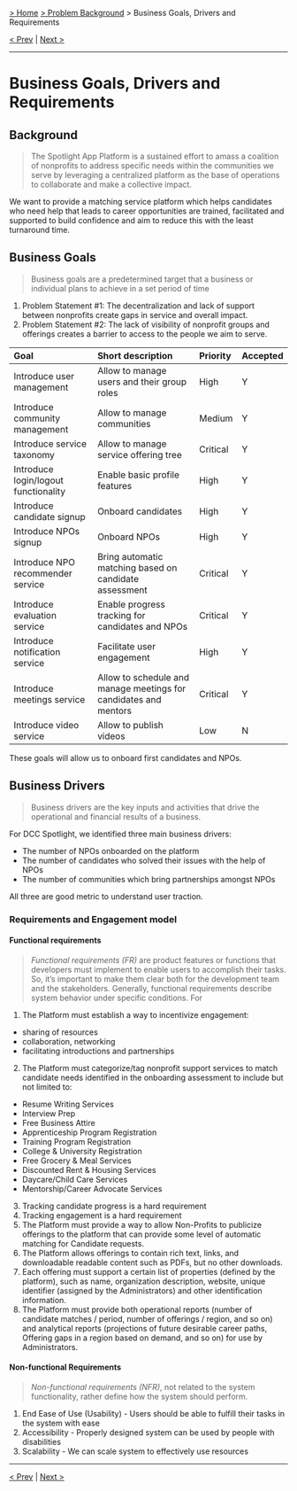 [> Home](../README.md) [> Problem Background](README.md) > Business Goals, Drivers and Requirements

[< Prev](README.md)  |  [Next >](1.2.StakeholderConcerns.md)

---

# Business Goals, Drivers and Requirements

## Background

> The Spotlight App Platform is a sustained effort to amass a coalition of nonprofits to address specific needs within the communities we serve by leveraging a centralized platform as the base of operations to collaborate and make a collective impact.

We want to provide a matching service platform which helps candidates who need help that leads to career
opportunities are trained, facilitated and supported to build confidence and aim to reduce this with the least turnaround time.

## Business Goals

> Business goals are a predetermined target that a business or individual plans to achieve in a set period of time

1. Problem Statement #1: The decentralization and lack of support between nonprofits create gaps in service and overall impact.
2. Problem Statement #2: The lack of visibility of nonprofit groups and offerings creates a barrier to access to the people we aim to serve.


| Goal | Short description | Priority | Accepted |
| :------ | :------- | :-------- | :----- |
| Introduce user management | Allow to manage users and their group roles| High | Y | 
| Introduce community management | Allow to manage communities| Medium | Y |
| Introduce service taxonomy | Allow to manage service offering tree | Critical | Y |
| Introduce login/logout functionality | Enable basic profile features | High | Y |
| Introduce candidate signup | Onboard candidates | High | Y |
| Introduce NPOs signup | Onboard NPOs| High | Y |
| Introduce NPO recommender service | Bring automatic matching based on candidate assessment | Critical | Y |
| Introduce evaluation service | Enable progress tracking for candidates and NPOs | Critical |  Y |
| Introduce notification service | Facilitate user engagement| High | Y |
| Introduce meetings service | Allow to schedule and manage meetings for candidates and mentors  | Critical | Y |
| Introduce video service | Allow to publish videos | Low | N |

These goals will allow us to onboard first candidates and NPOs.

## Business Drivers

> Business drivers are the key inputs and activities that drive the operational and financial results of a business.

For DCC Spotlight, we identified three main business drivers:

- The number of NPOs onboarded on the platform
- The number of candidates who solved their issues with the help of NPOs
- The number of communities which bring partnerships amongst NPOs

All three are good metric to understand user traction. 

### Requirements and Engagement model

#### Functional requirements

> _Functional requirements (FR)_ are product features or functions that developers must implement to enable users to accomplish their tasks. So, it’s important to make them clear both for the development team and the stakeholders. Generally, functional requirements describe system behavior under specific conditions. For

1. The Platform must establish a way to incentivize engagement:
- sharing of resources
- collaboration, networking
- facilitating introductions and partnerships

2. The Platform must categorize/tag nonprofit support services to match candidate needs identified in the onboarding assessment to include but not limited to:
- Resume Writing Services
- Interview Prep
- Free Business Attire
- Apprenticeship Program Registration
- Training Program Registration
- College & University Registration
- Free Grocery & Meal Services
- Discounted Rent & Housing Services
- Daycare/Child Care Services
- Mentorship/Career Advocate Services

3. Tracking candidate progress is a hard requirement
4. Tracking engagement is a hard requirement
5. The Platform must provide a way to allow Non-Profits to publicize offerings to the platform that can provide some level of automatic matching for Candidate requests.
6. The Platform allows offerings to contain rich text, links, and downloadable readable content such as PDFs, but no other downloads.
7. Each offering must support a certain list of properties (defined by the platform), such as name, organization description, website, unique identifier (assigned by the Administrators) and other identification information.
8. The Platform must provide both operational reports (number of candidate matches / period, number of offerings / region, and so on) and analytical reports (projections of future desirable career paths, Offering gaps in a region based on demand, and so on) for use by Administrators.

#### Non-functional Requirements

> _Non-functional requirements (NFR)_, not related to the system functionality, rather define how the system should perform.

1. End Ease of Use (Usability) - Users should be able to fulfill their tasks in the system with ease
2. Accessibility - Properly designed system can be used by people with disabilities
3. Scalability - We can scale system to effectively use resources

---

[< Prev](README.md)  |  [Next >](1.3.ArchitectureAnalysis.md)
